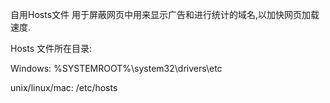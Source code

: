 自用Hosts文件
用于屏蔽网页中用来显示广告和进行统计的域名,以加快网页加载速度.


Hosts 文件所在目录:

Windows:
	%SYSTEMROOT%\system32\drivers\etc

unix/linux/mac:
	/etc/hosts
